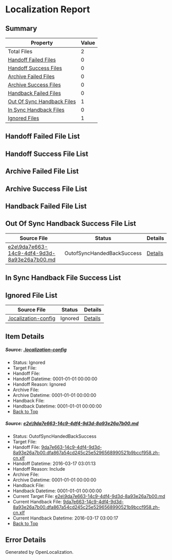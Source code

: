 # <a name='report-top'></a> Localization Report

## Summary
 Property | Value 
 -------- | ----- 
 Total Files | 2
[ Handoff Failed Files ](#handoff-failed-list)| 0
[ Handoff Success Files ](#handoff-success-list)| 0
[ Archive Failed Files ](#archive-failed-list)| 0
[ Archive Success Files ](#archive-success-list)| 0
[ Handback Failed Files ](#handback-failed-list)| 0
[ Out Of Sync Handback Files ](#outofsync-handback-success-list)| 1
[ In Sync Handback Files ](#insync-handback-success-list)| 0
[ Ignored Files ](#ignored-list)| 1

## <a name='handoff-failed-list'></a> Handoff Failed File List

## <a name='handoff-success-list'></a> Handoff Success File List

## <a name='archive-failed-list'></a> Archive Failed File List

## <a name='archive-success-list'></a> Archive Success File List

## <a name='handback-failed-list'></a> Handback Failed File List

## <a name='outofsync-handback-success-list'></a> Out Of Sync Handback Success File List
 Source File | Status | Details 
 ----------- | ------ | ------- 
 [e2e\9da7e663-14c9-4df4-9d3d-8a93e26a7b00.md](https://github.com/OpenLocalizationTest/oltest/blob/b846d89586fe2e216076a708b3c10e5a9011c486/e2e/9da7e663-14c9-4df4-9d3d-8a93e26a7b00.md) | OutofSyncHandedBackSuccess | [Details](#09e1d53d99c95c8d24e75367ee0b9122183f1b4f1)

## <a name='insync-handback-success-list'></a> In Sync Handback File Success List

## <a name='ignored-list'></a> Ignored File List
 Source File | Status | Details 
 ----------- | ------ | ------- 
 [.localization-config](https://github.com/OpenLocalizationTest/oltest/blob/b846d89586fe2e216076a708b3c10e5a9011c486/.localization-config) | Ignored | [Details](#66aca4b1c2f43b14ec41e0e427345df94af1d5e10)

## Item Details
##### <a name='66aca4b1c2f43b14ec41e0e427345df94af1d5e10'></a> Source: [.localization-config](https://github.com/OpenLocalizationTest/oltest/blob/b846d89586fe2e216076a708b3c10e5a9011c486/.localization-config)
* Status: Ignored
* Target File: 
* Handoff File: 
* Handoff Datetime: 0001-01-01 00:00:00
* Handoff Reason: Ignored
* Archive File: 
* Archive Datetime: 0001-01-01 00:00:00
* Handback File: 
* Handback Datetime: 0001-01-01 00:00:00
* [Back to Top](#report-top)

##### <a name='09e1d53d99c95c8d24e75367ee0b9122183f1b4f1'></a> Source: [e2e\9da7e663-14c9-4df4-9d3d-8a93e26a7b00.md](https://github.com/OpenLocalizationTest/oltest/blob/b846d89586fe2e216076a708b3c10e5a9011c486/e2e/9da7e663-14c9-4df4-9d3d-8a93e26a7b00.md)
* Status: OutofSyncHandedBackSuccess
* Target File: 
* Handoff File: [9da7e663-14c9-4df4-9d3d-8a93e26a7b00.dfa867a54cd245c25e5296568990521b9bccf958.zh-cn.xlf](https://github.com/OpenLocalizationTestOrg/olhandoff/blob/c628156715d0158a2986e909c772a7753c6dcea4/ol-handoff/OpenLocalizationTestOrg/oltest.zh-cn/xinjiang/ht/9da7e663-14c9-4df4-9d3d-8a93e26a7b00.dfa867a54cd245c25e5296568990521b9bccf958.zh-cn.xlf)
* Handoff Datetime: 2016-03-17 03:01:13
* Handoff Reason: Include
* Archive File: 
* Archive Datetime: 0001-01-01 00:00:00
* Handback File: 
* Handback Datetime: 0001-01-01 00:00:00
* Current Target File: [e2e\9da7e663-14c9-4df4-9d3d-8a93e26a7b00.md](https://github.com/OpenLocalizationTestOrg/oltest.zh-cn/blob/a1df4bd71379ac21d13fe272793c59bfb217f51c/e2e/9da7e663-14c9-4df4-9d3d-8a93e26a7b00.md)
* Current Handback File: [9da7e663-14c9-4df4-9d3d-8a93e26a7b00.dfa867a54cd245c25e5296568990521b9bccf958.zh-cn.xlf](https://github.com/OpenLocalizationTestOrg/olhandback/blob/61d4217de2fef4036743714b6b5f6504e3eb7e0a/ol-handback/OpenLocalizationTestOrg/oltest.zh-cn/xinjiang/ht/9da7e663-14c9-4df4-9d3d-8a93e26a7b00.dfa867a54cd245c25e5296568990521b9bccf958.zh-cn.xlf)
* Current Handback Datetime: 2016-03-17 03:00:17
* [Back to Top](#report-top)


## Error Details

Generated by OpenLocalization.
